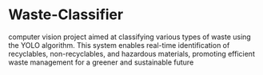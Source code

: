 # Waste-Classifier
computer vision project aimed at classifying various types of waste using the YOLO algorithm. This system enables real-time identification of recyclables, non-recyclables, and hazardous materials, promoting efficient waste management for a greener and sustainable future
